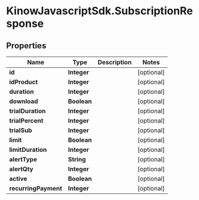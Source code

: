 # KinowJavascriptSdk.SubscriptionResponse

## Properties
Name | Type | Description | Notes
------------ | ------------- | ------------- | -------------
**id** | **Integer** |  | [optional] 
**idProduct** | **Integer** |  | [optional] 
**duration** | **Integer** |  | [optional] 
**download** | **Boolean** |  | [optional] 
**trialDuration** | **Integer** |  | [optional] 
**trialPercent** | **Integer** |  | [optional] 
**trialSub** | **Integer** |  | [optional] 
**limit** | **Boolean** |  | [optional] 
**limitDuration** | **Integer** |  | [optional] 
**alertType** | **String** |  | [optional] 
**alertQty** | **Integer** |  | [optional] 
**active** | **Boolean** |  | [optional] 
**recurringPayment** | **Integer** |  | [optional] 


